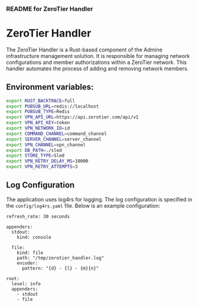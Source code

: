 ### README for ZeroTier Handler

# ZeroTier Handler

The ZeroTier Handler is a Rust-based component of the Admine infrastructure management solution. It is responsible for managing network configurations and member authorizations within a ZeroTier network. This handler automates the process of adding and removing network members.

## Environment variables:

```bash
export RUST_BACKTRACE=full
export PUBSUB_URL=redis://localhost
export PUBSUB_TYPE=Redis
export VPN_API_URL=https://api.zerotier.com/api/v1
export VPN_API_KEY=token
export VPN_NETWORK_ID=id
export COMMAND_CHANNEL=command_channel
export SERVER_CHANNEL=server_channel
export VPN_CHANNEL=vpn_channel
export DB_PATH=./sled
export STORE_TYPE=Sled
export VPN_RETRY_DELAY_MS=10000
export VPN_RETRY_ATTEMPTS=3
```

## Log Configuration
The application uses log4rs for logging. The log configuration is specified in the `config/log4rs.yaml` file. Below is an example configuration:

```
refresh_rate: 30 seconds

appenders:
  stdout:
    kind: console

  file:
    kind: file
    path: "/tmp/zerotier_handler.log"
    encoder:
      pattern: "{d} - {l} - {m}{n}"

root:
  level: info
  appenders:
    - stdout
    - file
```
